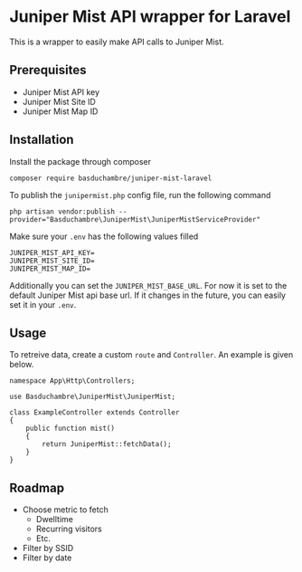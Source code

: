 # Juniper Mist API wrapper for Laravel

This is a wrapper to easily make API calls to Juniper Mist.

## Prerequisites

-   Juniper Mist API key
-   Juniper Mist Site ID
-   Juniper Mist Map ID

## Installation

Install the package through composer

```
composer require basduchambre/juniper-mist-laravel
```

To publish the `junipermist.php` config file, run the following command

```
php artisan vendor:publish --provider="Basduchambre\JuniperMist\JuniperMistServiceProvider"
```

Make sure your `.env` has the following values filled

```
JUNIPER_MIST_API_KEY=
JUNIPER_MIST_SITE_ID=
JUNIPER_MIST_MAP_ID=
```

Additionally you can set the `JUNIPER_MIST_BASE_URL`. For now it is set to the default Juniper Mist api base url. If it changes in the future, you can easily set it in your `.env`.

## Usage

To retreive data, create a custom `route` and `Controller`. An example is given below.

```
namespace App\Http\Controllers;

use Basduchambre\JuniperMist\JuniperMist;

class ExampleController extends Controller
{
    public function mist()
    {
        return JuniperMist::fetchData();
    }
}
```

## Roadmap

-   Choose metric to fetch
    -   Dwelltime
    -   Recurring visitors
    -   Etc.
-   Filter by SSID
-   Filter by date
